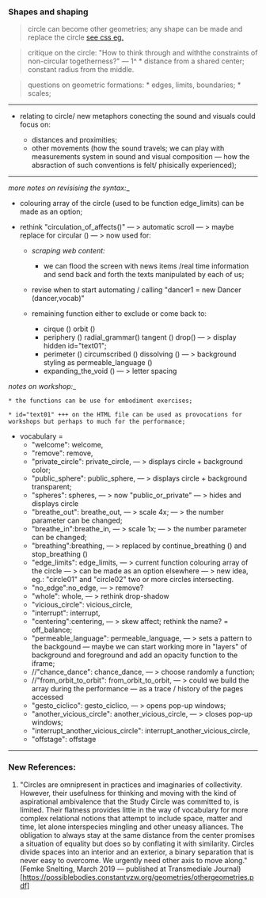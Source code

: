     
    
    
### Shapes and shaping
    
> circle can become other geometries; any shape can be made and replace the circle [see css eg.](https://css-tricks.com/the-shapes-of-css/)

> critique on the circle: "How to think through and withthe constraints of non-circular togetherness?" — 1^
    * distance from a shared center; constant radius from the middle.

> questions on geometric formations:
    * edges, limits, boundaries;
    * scales;
    
- - -
    
* relating to circle/  new metaphors conecting the sound and visuals could focus on:

    * distances and proximities;
    * other movements (how the sound travels; we can play with measurements system in sound and visual composition — how the absraction of such conventions is felt/ phisically experienced);
    
- - - 

_more notes on revisising the syntax:__

* colouring array of the circle (used to be function edge_limits) can be made as an option;
    
* rethink "circulation_of_affects()" — > automatic scroll — > maybe replace for circular () — > now used for:
    * _scraping web content:_
        * we can flood the screen with news items /real time information and send back and forth the texts manipulated by each of us;
               
    * revise when to start automating / calling "dancer1 = new Dancer (dancer,vocab)"
    
    * remaining function either to exclude or come back to: 
        * cirque () orbit ()
        * periphery () radial_grammar() tangent () drop() — > display hidden id="text01";
        * perimeter () circumscribed () dissolving () — > background styling as permeable_language () 
        * expanding_the_void () — > letter spacing
   
_notes on workshop:__

    * the functions can be use for embodiment exercises;
    
    * id="text01" +++ on the HTML file can be used as provocations for workshops but perhaps to much for the performance;
    

* vocabulary = 
    * "welcome": welcome,        
    * "remove": remove,    
    * "private_circle": private_circle,  — > displays circle + background color;        
    * "public_sphere": public_sphere,    — > displays circle + background transparent;       
    * "spheres": spheres,    — >  now "public_or_private"  — > hides and displays circle      
    * "breathe_out": breathe_out,  — > scale 4x; — > the number parameter can be changed;          
    * "breathe_in":breathe_in,   — > scale 1x; — > the number parameter can be changed;           
    * "breathing":breathing,     — > replaced by continue_breathing () and stop_breathing ()              
    * "edge_limits": edge_limits, — > current function colouring array of the circle — > can be made as an option elsewhere — > new idea, eg.: "circle01" and "circle02" two or more circles intersecting.         
    * "no_edge":no_edge,          — > remove?           
    * "whole": whole,             — > rethink drop-shadow            
    * "vicious_circle": vicious_circle,         
    * "interrupt": interrupt,        
    * "centering":centering,     — > skew affect; rethink the name?  = off_balance;           
    * "permeable_language": permeable_language, — > sets a pattern to the backgound — maybe we can start working more in "layers" of background and foreground and add an opacity function to the iframe;           
    * //"chance_dance": chance_dance, — > choose randomly a function;        
    * //"from_orbit_to_orbit": from_orbit_to_orbit, — > could we build the array during the performance — as a trace / history of the pages accessed     
    * "gesto_ciclico": gesto_ciclico, — > opens pop-up windows;        
    * "another_vicious_circle": another_vicious_circle, — > closes pop-up windows;     
    * "interrupt_another_vicious_circle": interrupt_another_vicious_circle,          
    * "offstage": offstage

- - -

### New References:

1. "Circles are omnipresent in practices and imaginaries of collectivity. However, their usefulness for thinking and moving with the kind of aspirational ambivalence that the Study Circle was committed to, is limited. Their flatness provides little in the way of vocabulary for more complex relational notions that attempt to include space, matter and time, let alone interspecies mingling and other uneasy alliances. The obligation to always stay at the same distance from the center promises a situation of equality but does so by conflating it with similarity. Circles divide spaces into an interior and an exterior, a binary separation that is never easy to overcome. We urgently need other axis to move along." (Femke Snelting, March 2019 — published at Transmediale Journal)[https://possiblebodies.constantvzw.org/geometries/othergeometries.pdf]
